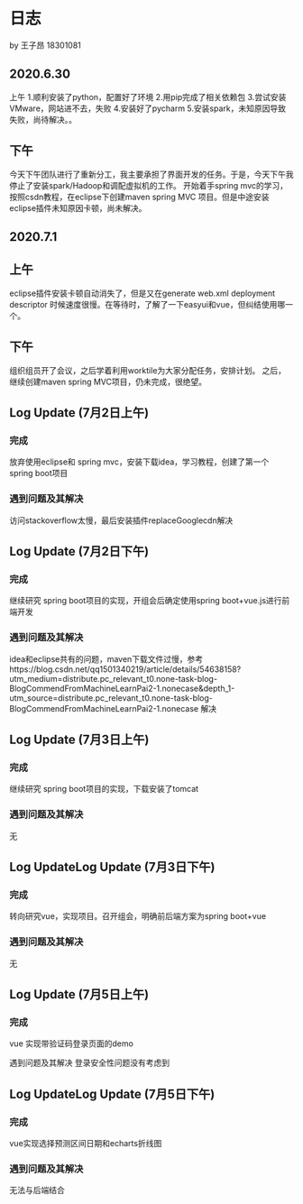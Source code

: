 # 日志
by 王子昂 18301081



## 2020.6.30
上午
1.顺利安装了python，配置好了环境 
2.用pip完成了相关依赖包 
3.尝试安装VMware，网站进不去，失败 
4.安装好了pycharm 
5.安装spark，未知原因导致失败，尚待解决。。

## 下午
今天下午团队进行了重新分工，我主要承担了界面开发的任务。于是，今天下午我停止了安装spark/Hadoop和调配虚拟机的工作。 开始着手spring mvc的学习，按照csdn教程，在eclipse下创建maven spring MVC 项目。但是中途安装eclipse插件未知原因卡顿，尚未解决。
## 2020.7.1
## 上午
eclipse插件安装卡顿自动消失了，但是又在generate web.xml deployment descriptor 时候速度很慢。在等待时，了解了一下easyui和vue，但纠结使用哪一个。
## 下午
组织组员开了会议，之后学着利用worktile为大家分配任务，安排计划。
之后，继续创建maven spring MVC项目，仍未完成，很绝望。

## Log Update (7月2日上午)
### 完成
放弃使用eclipse和 spring mvc，安装下载idea，学习教程，创建了第一个 spring boot项目
### 遇到问题及其解决
访问stackoverflow太慢，最后安装插件replaceGooglecdn解决
## Log Update (7月2日下午)
### 完成
继续研究 spring boot项目的实现，开组会后确定使用spring boot+vue.js进行前端开发
### 遇到问题及其解决
idea和eclipse共有的问题，maven下载文件过慢，参考https://blog.csdn.net/qq1501340219/article/details/54638158?utm_medium=distribute.pc_relevant_t0.none-task-blog-BlogCommendFromMachineLearnPai2-1.nonecase&depth_1-utm_source=distribute.pc_relevant_t0.none-task-blog-BlogCommendFromMachineLearnPai2-1.nonecase 解决
## Log Update (7月3日上午)
### 完成
继续研究 spring boot项目的实现，下载安装了tomcat

### 遇到问题及其解决
无
## Log UpdateLog Update (7月3日下午)
### 完成
转向研究vue，实现项目。召开组会，明确前后端方案为spring boot+vue

### 遇到问题及其解决
无
## Log Update (7月5日上午)
### 完成
vue 实现带验证码登录页面的demo

遇到问题及其解决
登录安全性问题没有考虑到

## Log UpdateLog Update (7月5日下午)
### 完成
vue实现选择预测区间日期和echarts折线图

### 遇到问题及其解决
无法与后端结合